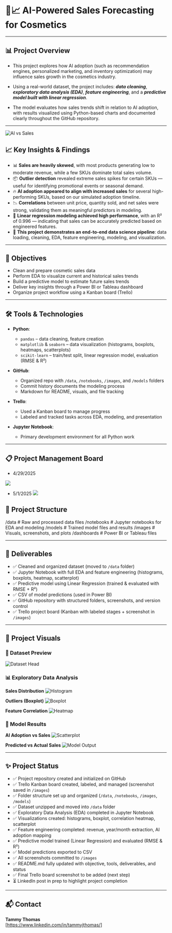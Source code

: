 # 💄📈 AI-Powered Sales Forecasting for Cosmetics


---


## 📊 Project Overview

- This project explores how AI adoption (such as recommendation engines, personalized marketing, and inventory optimization) may influence sales growth in the cosmetics industry.

- Using a real-world dataset, the project includes:
***data cleaning***, ***exploratory data analysis (EDA)***, ***feature engineering***, and a ***predictive model built with linear regression***. 

- The model evaluates how sales trends shift in relation to AI adoption, with results visualized using Python-based charts and documented clearly throughout the GitHub repository.

---

![AI vs Sales](https://github.com/TammyTheAnalyst/Predicting-Cosmetic-Sales-Growth-with-AI-Adoption/blob/main/images/Screenshot%20(4675).png)


## 📈 Key Insights & Findings

- 📊 **Sales are heavily skewed**, with most products generating low to moderate revenue, while a few SKUs dominate total sales volume.
- 📦 **Outlier detection** revealed extreme sales spikes for certain SKUs — useful for identifying promotional events or seasonal demand.
- 🔥 **AI adoption appeared to align with increased sales** for several high-performing SKUs, based on our simulated adoption timeline.
- 📉 **Correlations** between unit price, quantity sold, and net sales were strong, validating them as meaningful predictors in modeling.
- 🤖 **Linear regression modeling achieved high performance**, with an R² of 0.996 — indicating that sales can be accurately predicted based on engineered features.
- 📂 **This project demonstrates an end-to-end data science pipeline**: data loading, cleaning, EDA, feature engineering, modeling, and visualization.


---

## 🎯 Objectives

- Clean and prepare cosmetic sales data
- Perform EDA to visualize current and historical sales trends
- Build a predictive model to estimate future sales trends
- Deliver key insights through a Power BI or Tableau dashboard
- Organize project workflow using a Kanban board (Trello)

---

## 🛠️ Tools & Technologies

- **Python**:  
  - `pandas` – data cleaning, feature creation  
  - `matplotlib` & `seaborn` – data visualization (histograms, boxplots, heatmaps, scatterplots)  
  - `scikit-learn` – train/test split, linear regression model, evaluation (RMSE & R²)

- **GitHub**:  
  - Organized repo with `/data`, `/notebooks`, `/images`, and `/models` folders  
  - Commit history documents the modeling process  
  - Markdown for README, visuals, and file tracking

- **Trello**:  
  - Used a Kanban board to manage progress  
  - Labeled and tracked tasks across EDA, modeling, and presentation

- **Jupyter Notebook**:  
  - Primary development environment for all Python work


---

## 📋 Project Management Board

- 4/29/2025
 
![](https://github.com/TammyTheAnalyst/Predicting-Cosmetic-Sales-Growth-with-AI-Adoption/blob/main/images/Screenshot%20(4668).png)

- 5/1/2025
![](https://github.com/TammyTheAnalyst/Predicting-Cosmetic-Sales-Growth-with-AI-Adoption/blob/main/images/Screenshot%20(4682).png)



## 📁 Project Structure

/data # Raw and processed data files
/notebooks # Jupyter notebooks for EDA and modeling
/models # Trained model files and results
/images # Visuals, screenshots, and plots
/dashboards # Power BI or Tableau files


---

## 📌 Deliverables

- ✅ Cleaned and organized dataset (moved to `/data` folder)
- ✅ Jupyter Notebook with full EDA and feature engineering (histograms, boxplots, heatmap, scatterplot)
- ✅ Predictive model using Linear Regression (trained & evaluated with RMSE + R²)
- ✅ CSV of model predictions (used in Power BI)
- ✅ GitHub repository with structured folders, screenshots, and version control
- ✅ Trello project board (Kanban with labeled stages + screenshot in `/images`)


---


## 📸 Project Visuals

### 👀 Dataset Preview
![Dataset Head](https://github.com/TammyTheAnalyst/Predicting-Cosmetic-Sales-Growth-with-AI-Adoption/blob/main/images/Screenshot%20(4669).png)

### 📊 Exploratory Data Analysis

**Sales Distribution**
![Histogram](https://github.com/TammyTheAnalyst/Predicting-Cosmetic-Sales-Growth-with-AI-Adoption/blob/main/images/Screenshot%20(4671).png)

**Outliers (Boxplot)**
![Boxplot](https://github.com/TammyTheAnalyst/Predicting-Cosmetic-Sales-Growth-with-AI-Adoption/blob/main/images/Screenshot%20(4683).png)

**Feature Correlation**
![Heatmap](https://github.com/TammyTheAnalyst/Predicting-Cosmetic-Sales-Growth-with-AI-Adoption/blob/main/images/Screenshot%20(4673).png)

### 🤖 Model Results

**AI Adoption vs Sales**
![Scatterplot](https://github.com/TammyTheAnalyst/Predicting-Cosmetic-Sales-Growth-with-AI-Adoption/blob/main/images/Screenshot%20(4675).png)

**Predicted vs Actual Sales**
![Model Output](https://github.com/TammyTheAnalyst/Predicting-Cosmetic-Sales-Growth-with-AI-Adoption/blob/main/images/Screenshot%20(4681).png)


---

## ✨ Project Status

- ✅ Project repository created and initialized on GitHub
- ✅ Trello Kanban board created, labeled, and managed (screenshot saved in `/images`)
- ✅ Folder structure set up and organized (`/data`, `/notebooks`, `/images`, `/models`)
- ✅ Dataset unzipped and moved into `/data` folder
- ✅ Exploratory Data Analysis (EDA) completed in Jupyter Notebook
- ✅ Visualizations created: histograms, boxplot, correlation heatmap, scatterplot
- ✅ Feature engineering completed: revenue, year/month extraction, AI adoption mapping
- ✅ Predictive model trained (Linear Regression) and evaluated (RMSE & R²)
- ✅ Model predictions exported to CSV
- ✅ All screenshots committed to `/images`
- ✅ README.md fully updated with objective, tools, deliverables, and status
- ✅ Final Trello board screenshot to be added (next step)
- ⏳ LinkedIn post in prep to highlight project completion

 

---

## 📬 Contact 

**Tammy Thomas**  
[https://www.linkedin.com/in/tammyjthomas/]  

